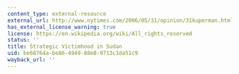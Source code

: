 ```yaml
---
content_type: external-resource
external_url: http://www.nytimes.com/2006/05/31/opinion/31kuperman.html?scp=1&sq=kuperman&st=cse&_r=0
has_external_license_warning: true
license: https://en.wikipedia.org/wiki/All_rights_reserved
status: ''
title: Strategic Victimhood in Sudan
uid: be68764a-be86-4949-88e8-9713c1da51c9
wayback_url: ''
---
```

